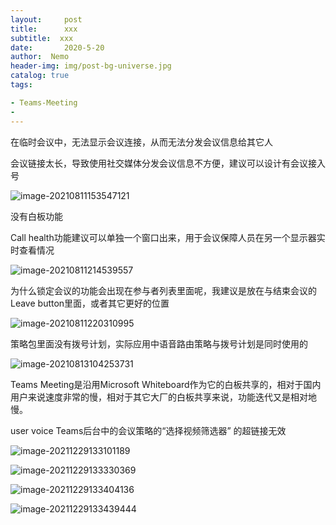 ```yaml
---
layout:     post
title:      xxx
subtitle:  xxx
date:       2020-5-20
author:  Nemo
header-img: img/post-bg-universe.jpg
catalog: true
tags:

- Teams-Meeting
-  
---
```




在临时会议中，无法显示会议连接，从而无法分发会议信息给其它人

会议链接太长，导致使用社交媒体分发会议信息不方便，建议可以设计有会议接入号

![image-20210811153547121](C:\Users\Nemo\Documents\GitHub\tangx007\img\image-20210811153547121.png)

没有白板功能



Call health功能建议可以单独一个窗口出来，用于会议保障人员在另一个显示器实时查看情况

![image-20210811214539557](C:\Users\Nemo\Documents\GitHub\tangx007\img\image-20210811214539557.png)



为什么锁定会议的功能会出现在参与者列表里面呢，我建议是放在与结束会议的Leave button里面，或者其它更好的位置

![image-20210811220310995](C:\Users\Nemo\Documents\GitHub\tangx007\img\image-20210811220310995.png)



策略包里面没有拨号计划，实际应用中语音路由策略与拨号计划是同时使用的

![image-20210813104253731](C:\Users\Nemo\Documents\GitHub\tangx007\img\image-20210813104253731.png)

Teams Meeting是沿用Microsoft Whiteboard作为它的白板共享的，相对于国内用户来说速度非常的慢，相对于其它大厂的白板共享来说，功能迭代又是相对地慢。



 user voice
 Teams后台中的会议策略的“选择视频筛选器” 的超链接无效





![image-20211229133101189](C:\Users\Nemo\Documents\GitHub\tangx007\img\image-20211229133101189.png)

![image-20211229133330369](C:\Users\Nemo\Documents\GitHub\tangx007\img\image-20211229133330369.png)

![image-20211229133404136](C:\Users\Nemo\Documents\GitHub\tangx007\img\image-20211229133404136.png)

![image-20211229133439444](C:\Users\Nemo\Documents\GitHub\tangx007\img\image-20211229133439444.png)







